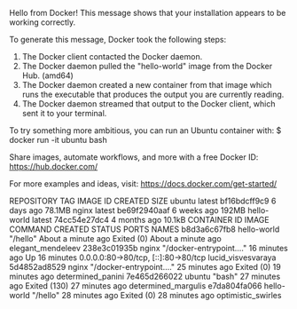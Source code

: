 
Hello from Docker!
This message shows that your installation appears to be working correctly.

To generate this message, Docker took the following steps:
 1. The Docker client contacted the Docker daemon.
 2. The Docker daemon pulled the "hello-world" image from the Docker Hub.
    (amd64)
 3. The Docker daemon created a new container from that image which runs the
    executable that produces the output you are currently reading.
 4. The Docker daemon streamed that output to the Docker client, which sent it
    to your terminal.

To try something more ambitious, you can run an Ubuntu container with:
 $ docker run -it ubuntu bash

Share images, automate workflows, and more with a free Docker ID:
 https://hub.docker.com/

For more examples and ideas, visit:
 https://docs.docker.com/get-started/

REPOSITORY    TAG       IMAGE ID       CREATED        SIZE
ubuntu        latest    bf16bdcff9c9   6 days ago     78.1MB
nginx         latest    be69f2940aaf   6 weeks ago    192MB
hello-world   latest    74cc54e27dc4   4 months ago   10.1kB
CONTAINER ID   IMAGE         COMMAND                  CREATED              STATUS                          PORTS                                 NAMES
b8d3a6c67fb8   hello-world   "/hello"                 About a minute ago   Exited (0) About a minute ago                                         elegant_mendeleev
238e3c01935b   nginx         "/docker-entrypoint.…"   16 minutes ago       Up 16 minutes                   0.0.0.0:80->80/tcp, [::]:80->80/tcp   lucid_visvesvaraya
5d4852ad8529   nginx         "/docker-entrypoint.…"   25 minutes ago       Exited (0) 19 minutes ago                                             determined_panini
7e465d266022   ubuntu        "bash"                   27 minutes ago       Exited (130) 27 minutes ago                                           determined_margulis
e7da804fa066   hello-world   "/hello"                 28 minutes ago       Exited (0) 28 minutes ago                                             optimistic_swirles
